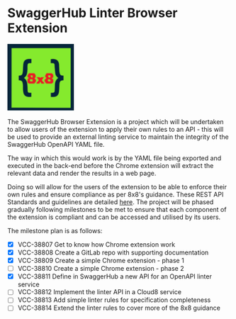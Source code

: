 # SwaggerHub Linter Browser Extension

<img src="icon.png" height="150px" width="150px"/>

The SwaggerHub Browser Extension is a project which will be undertaken to allow users of the extension to apply their own rules to an API - this will be used to provide an external linting service to maintain the integrity of the SwaggerHub OpenAPI YAML file.

The way in which this would work is by the YAML file being exported and executed in the back-end before the Chrome extension will extract the relevant data and render the results in a web page.

Doing so will allow for the users of the extension to be able to enforce their own rules and ensure compliance as per 8x8's guidance. These REST API Standards and guidelines are detailed [here](https://confluence.8x8.com:8443/display/CCE/VCC+Rest+API+Standards).
The project will be phased gradually following milestones to be met to ensure that each component of the extension is compliant and can be accessed and utilised by its users.

The milestone plan is as follows:

* [X] VCC-38807   Get to know how Chrome extension work
* [X] VCC-38808	Create a GitLab repo with supporting documentation
* [X] VCC-38809	Create a simple Chrome extension - phase 1
* [ ] VCC-38810	Create a simple Chrome extension - phase 2
* [X] VCC-38811	Define in SwaggerHub a new API for an OpenAPI linter service
* [ ] VCC-38812	Implement the linter API in a Cloud8 service
* [ ] VCC-38813	Add simple linter rules for specification completeness
* [ ] VCC-38814	Extend the linter rules to cover more of the 8x8 guidance